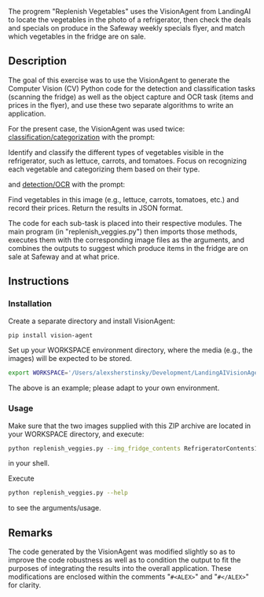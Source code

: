 
The progrem "Replenish Vegetables" uses the VisionAgent from LandingAI to locate the vegetables in the photo of a refrigerator,
then check the deals and specials on produce in the Safeway weekly specials flyer, and match which vegetables in the fridge are on sale.

## Description
The goal of this exercise was to use the VisionAgent to generate the Computer Vision (CV) Python code for the detection and classification tasks
(scanning the fridge) as well as the object capture and OCR task (items and prices in the flyer), and use these two separate algorithms to write an application.

For the present case, the VisionAgent was used twice: [classification/categorization](https://va.landing.ai/agent/gcrgkLJ) with the prompt:

Identify and classify the different types of vegetables visible in the refrigerator, such as lettuce, carrots, and tomatoes. Focus on recognizing each vegetable and categorizing them based on their type.

and [detection/OCR](https://va.landing.ai/agent/Y6Yb9m3) with the prompt:

Find vegetables in this image (e.g., lettuce, carrots, tomatoes, etc.) and record their prices. Return the results in JSON format.

The code for each sub-task is placed into their respective modules.  The main program (in "replenish_veggies.py") then imports those methods, executes them with the corresponding image files as the
arguments, and combines the outputs to suggest which produce items in the fridge are on sale at Safeway and at what price.

## Instructions

### Installation
Create a separate directory and install VisionAgent:

```bash
pip install vision-agent
```

Set up your WORKSPACE environment directory, where the media (e.g., the images) will be expected to be stored.

```bash
export WORKSPACE='/Users/alexsherstinsky/Development/LandingAIVisionAgentExample/alex_workspace_test_0'
```

The above is an example; please adapt to your own environment.

### Usage
Make sure that the two images supplied with this ZIP archive are located in your WORKSPACE directory, and execute:
```bash
python replenish_veggies.py --img_fridge_contents RefrigeratorContents11142024as01.png --img_deals_flyer SafewayFlyer11142024as0.png
```

in your shell.

Execute 
```bash
python replenish_veggies.py --help
```

to see the arguments/usage.

## Remarks
The code generated by the VisionAgent was modified slightly so as to improve the code robustness as well as to condition the output to fit the purposes of integrating the results into the overall application.
These modifications are enclosed within the comments "`#<ALEX>`" and "`#</ALEX>`" for clarity.


